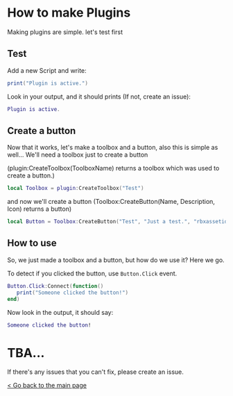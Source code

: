 # How to make Plugins

Making plugins are simple.
let's test first

## Test
Add a new Script and write:
```lua
print("Plugin is active.")
```

Look in your output, and it should prints (If not, create an issue):
```lua
Plugin is active.
```

## Create a button
Now that it works, let's make a toolbox and a button, also this is simple as well...
We'll need a toolbox just to create a button

(plugin:CreateToolbox(ToolboxName) returns a toolbox which was used to create a button.)
```lua
local Toolbox = plugin:CreateToolbox("Test")
```

and now we'll create a button
(Toolbox:CreateButton(Name, Description, Icon) returns a button)
```lua
local Button = Toolbox:CreateButton("Test", "Just a test.", "rbxassetid://4733890")
```

## How to use
So, we just made a toolbox and a button, but how do we use it? Here we go.

To detect if you clicked the button, use `Button.Click` event.
```lua
Button.Click:Connect(function()
   print("Someone clicked the button!")
end)
```

Now look in the output, it should say:
```lua
Someone clicked the button!
```

# TBA...
If there's any issues that you can't fix, please create an issue.


[< Go back to the main page](https://github.com/RocketB0ii/LuaBlox)
